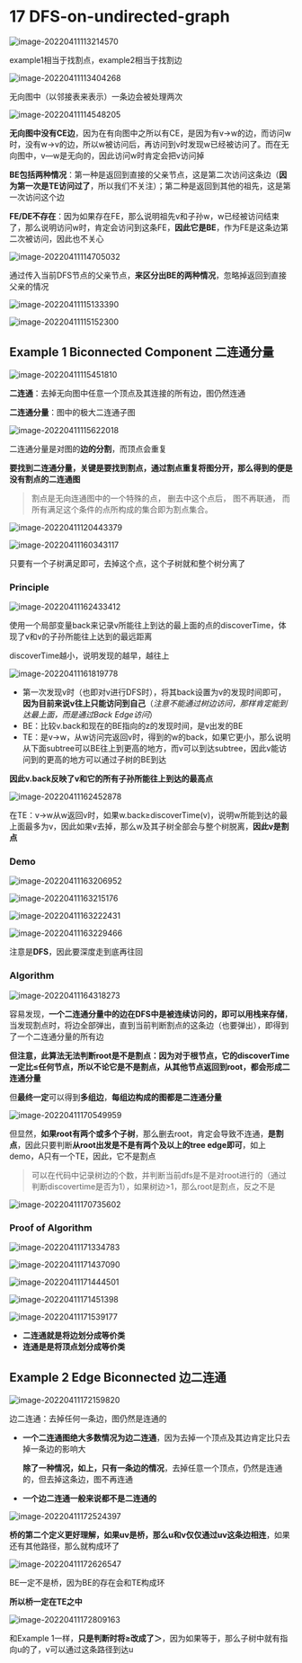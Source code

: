 # 17 DFS-on-undirected-graph

![image-20220411113214570](https://screen-shot.obs.cn-north-4.myhuaweicloud.com/image-20220411113214570.png)

example1相当于找割点，example2相当于找割边

![image-20220411113404268](https://screen-shot.obs.cn-north-4.myhuaweicloud.com/image-20220411113404268.png)

无向图中（以邻接表来表示）一条边会被处理两次

![image-20220411114548205](https://screen-shot.obs.cn-north-4.myhuaweicloud.com/image-20220411114548205.png)

**无向图中没有CE边**，因为在有向图中之所以有CE，是因为有v→w的边，而访问w时，没有w→v的边，所以w被访问后，再访问到v时发现w已经被访问了。而在无向图中，v—w是无向的，因此访问w时肯定会把v访问掉

**BE包括两种情况**：第一种是返回到直接的父亲节点，这是第二次访问这条边（**因为第一次是TE访问过了**，所以我们不关注）；第二种是返回到其他的祖先，这是第一次访问这个边

**FE/DE不存在**：因为如果存在FE，那么说明祖先v和子孙w，w已经被访问结束了，那么说明访问w时，肯定会访问到这条FE，**因此它是BE**，作为FE是这条边第二次被访问，因此也不关心

![image-20220411114705032](https://screen-shot.obs.cn-north-4.myhuaweicloud.com/image-20220411114705032.png)

通过传入当前DFS节点的父亲节点，**来区分出BE的两种情况**，忽略掉返回到直接父亲的情况

![image-20220411115133390](https://screen-shot.obs.cn-north-4.myhuaweicloud.com/image-20220411115133390.png)

![image-20220411115152300](https://screen-shot.obs.cn-north-4.myhuaweicloud.com/image-20220411115152300.png)

## Example 1 Biconnected Component 二连通分量

![image-20220411115451810](https://screen-shot.obs.cn-north-4.myhuaweicloud.com/image-20220411115451810.png)

**二连通**：去掉无向图中任意一个顶点及其连接的所有边，图仍然连通

**二连通分量**：图中的极大二连通子图

![image-20220411115622018](https://screen-shot.obs.cn-north-4.myhuaweicloud.com/image-20220411115622018.png)

二连通分量是对图的**边的分割**，而顶点会重复

**要找到二连通分量，关键是要找到割点，通过割点重复将图分开，那么得到的便是没有割点的二连通图**

> 割点是无向连通图中的一个特殊的点， 删去中这个点后， 图不再联通， 而所有满足这个条件的点所构成的集合即为割点集合。

![image-20220411120443379](https://screen-shot.obs.cn-north-4.myhuaweicloud.com/image-20220411120443379.png)

![image-20220411160343117](https://screen-shot.obs.cn-north-4.myhuaweicloud.com/image-20220411160343117.png)

只要有一个子树满足即可，去掉这个点，这个子树就和整个树分离了

### Principle

![image-20220411162433412](https://screen-shot.obs.cn-north-4.myhuaweicloud.com/image-20220411162433412.png)

使用一个局部变量back来记录v所能往上到达的最上面的点的discoverTime，体现了v和v的子孙所能往上达到的最远距离

discoverTime越小，说明发现的越早，越往上

![image-20220411161819778](https://screen-shot.obs.cn-north-4.myhuaweicloud.com/image-20220411161819778.png)

- 第一次发现v时（也即对v进行DFS时），将其back设置为v的发现时间即可，**因为目前来说v往上只能访问到自己**（*注意不能通过树边访问，那样肯定能到达最上面，而是通过Back Edge访问*）
- BE：比较v.back和现在的BE指向的z的发现时间，是v出发的BE
- TE：是v→w，从w访问完返回v时，得到的w的back，如果它更小，那么说明从下面subtree可以BE往上到更高的地方，而v可以到达subtree，因此v能访问到的更高的地方可以通过子树的BE到达

**因此v.back反映了v和它的所有子孙所能往上到达的最高点**

![image-20220411162452878](https://screen-shot.obs.cn-north-4.myhuaweicloud.com/image-20220411162452878.png)

在TE：v→w从w返回v时，如果w.back≥discoverTime(v)，说明w所能到达的最上面最多为v，因此如果v去掉，那么w及其子树全部会与整个树脱离，**因此v是割点**

### Demo

![image-20220411163206952](https://screen-shot.obs.cn-north-4.myhuaweicloud.com/image-20220411163206952.png)

![image-20220411163215176](https://screen-shot.obs.cn-north-4.myhuaweicloud.com/image-20220411163215176.png)

![image-20220411163222431](https://screen-shot.obs.cn-north-4.myhuaweicloud.com/image-20220411163222431.png)

![image-20220411163229466](https://screen-shot.obs.cn-north-4.myhuaweicloud.com/image-20220411163229466.png)

注意是**DFS**，因此要深度走到底再往回

### Algorithm

![image-20220411164318273](https://screen-shot.obs.cn-north-4.myhuaweicloud.com/image-20220411164318273.png)

容易发现，**一个二连通分量中的边在DFS中是被连续访问的，即可以用栈来存储**，当发现割点时，将边全部弹出，直到当前判断割点的这条边（也要弹出），即得到了一个二连通分量的所有边

**但注意，此算法无法判断root是不是割点：因为对于根节点，它的discoverTime一定比≤任何节点，所以不论它是不是割点，从其他节点返回到root，都会形成二连通分量**

但**最终一定**可以得到**多组边**，**每组边构成的图都是二连通分量**

![image-20220411170549959](https://screen-shot.obs.cn-north-4.myhuaweicloud.com/image-20220411170549959.png)

但显然，**如果root有两个或多个子树**，那么删去root，肯定会导致不连通，**是割点**，因此只要判断**从root出发是不是有两个及以上的tree edge即可**，如上demo，A只有一个TE，因此，它不是割点

> 可以在代码中记录树边的个数，并判断当前dfs是不是对root进行的（通过判断discovertime是否为1），如果树边>1，那么root是割点，反之不是

![image-20220411170735602](https://screen-shot.obs.cn-north-4.myhuaweicloud.com/image-20220411170735602.png)

### Proof of Algorithm

![image-20220411171334783](https://screen-shot.obs.cn-north-4.myhuaweicloud.com/image-20220411171334783.png)

![image-20220411171437090](https://screen-shot.obs.cn-north-4.myhuaweicloud.com/image-20220411171437090.png)

![image-20220411171444501](https://screen-shot.obs.cn-north-4.myhuaweicloud.com/image-20220411171444501.png)

![image-20220411171451398](https://screen-shot.obs.cn-north-4.myhuaweicloud.com/image-20220411171451398.png)

![image-20220411171539177](https://screen-shot.obs.cn-north-4.myhuaweicloud.com/image-20220411171539177.png)

- **二连通就是将边划分成等价类**
- **连通是是将顶点划分成等价类**

## Example 2 Edge Biconnected 边二连通

![image-20220411172159820](https://screen-shot.obs.cn-north-4.myhuaweicloud.com/image-20220411172159820.png)

边二连通：去掉任何一条边，图仍然是连通的

- **一个二连通图绝大多数情况为边二连通**，因为去掉一个顶点及其边肯定比只去掉一条边的影响大

  **除了一种情况，如上，只有一条边的情况**，去掉任意一个顶点，仍然是连通的，但去掉这条边，图不再连通

- **一个边二连通一般来说都不是二连通的**

![image-20220411172524397](https://screen-shot.obs.cn-north-4.myhuaweicloud.com/image-20220411172524397.png)

**桥的第二个定义更好理解，如果uv是桥，那么u和v仅仅通过uv这条边相连**，如果还有其他路径，那么就构成环了

![image-20220411172626547](https://screen-shot.obs.cn-north-4.myhuaweicloud.com/image-20220411172626547.png)

BE一定不是桥，因为BE的存在会和TE构成环

**所以桥一定在TE之中**

![image-20220411172809163](https://screen-shot.obs.cn-north-4.myhuaweicloud.com/image-20220411172809163.png)

和Example 1一样，**只是判断时将≥改成了＞**，因为如果等于，那么子树中就有指向u的了，v可以通过这条路径到达u

